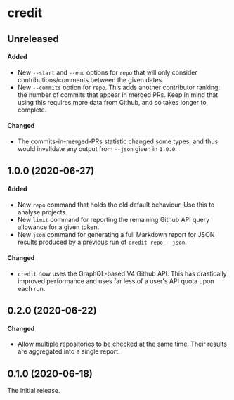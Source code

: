 # credit

## Unreleased

#### Added

- New `--start` and `--end` options for `repo` that will only consider
  contributions/comments between the given dates.
- New `--commits` option for `repo`. This adds another contributor ranking: the
  number of commits that appear in merged PRs. Keep in mind that using this
  requires more data from Github, and so takes longer to complete.

#### Changed

- The commits-in-merged-PRs statistic changed some types, and thus would
  invalidate any output from `--json` given in `1.0.0`.

## 1.0.0 (2020-06-27)

#### Added

- New `repo` command that holds the old default behaviour. Use this to analyse
  projects.
- New `limit` command for reporting the remaining Github API query allowance for
  a given token.
- New `json` command for generating a full Markdown report for JSON results
  produced by a previous run of `credit repo --json`.

#### Changed

- `credit` now uses the GraphQL-based V4 Github API. This has drastically
  improved performance and uses far less of a user's API quota upon each run.

## 0.2.0 (2020-06-22)

#### Changed

- Allow multiple repositories to be checked at the same time. Their results are
  aggregated into a single report.

## 0.1.0 (2020-06-18)

The initial release.
